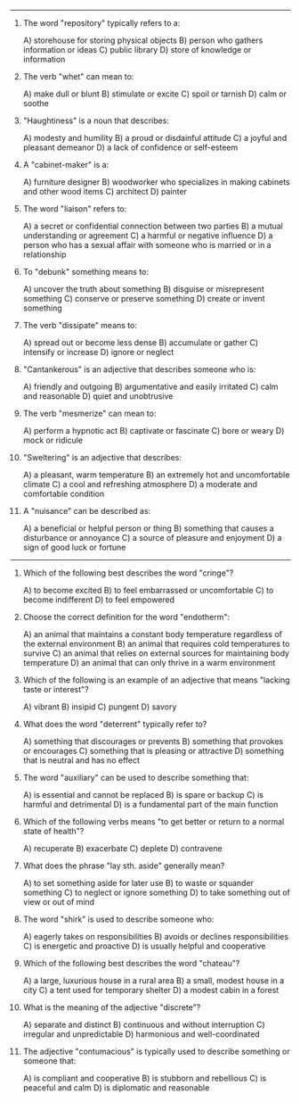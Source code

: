 

---
1. The word "repository" typically refers to a:

   A) storehouse for storing physical objects
   B) person who gathers information or ideas
   C) public library
   D) store of knowledge or information

2. The verb "whet" can mean to:

   A) make dull or blunt
   B) stimulate or excite
   C) spoil or tarnish
   D) calm or soothe

3. "Haughtiness" is a noun that describes:

   A) modesty and humility
   B) a proud or disdainful attitude
   C) a joyful and pleasant demeanor
   D) a lack of confidence or self-esteem

4. A "cabinet-maker" is a:

   A) furniture designer
   B) woodworker who specializes in making cabinets and other wood items
   C) architect
   D) painter

5. The word "liaison" refers to:

   A) a secret or confidential connection between two parties
   B) a mutual understanding or agreement
   C) a harmful or negative influence
   D) a person who has a sexual affair with someone who is married or in a relationship

6. To "debunk" something means to:

   A) uncover the truth about something
   B) disguise or misrepresent something
   C) conserve or preserve something
   D) create or invent something

7. The verb "dissipate" means to:

   A) spread out or become less dense
   B) accumulate or gather
   C) intensify or increase
   D) ignore or neglect

8. "Cantankerous" is an adjective that describes someone who is:

   A) friendly and outgoing
   B) argumentative and easily irritated
   C) calm and reasonable
   D) quiet and unobtrusive

9. The verb "mesmerize" can mean to:

   A) perform a hypnotic act
   B) captivate or fascinate
   C) bore or weary
   D) mock or ridicule

10. "Sweltering" is an adjective that describes:

    A) a pleasant, warm temperature
    B) an extremely hot and uncomfortable climate
    C) a cool and refreshing atmosphere
    D) a moderate and comfortable condition

11. A "nuisance" can be described as:

    A) a beneficial or helpful person or thing
    B) something that causes a disturbance or annoyance
    C) a source of pleasure and enjoyment
    D) a sign of good luck or fortune
---
1. Which of the following best describes the word "cringe"?

   A) to become excited
   B) to feel embarrassed or uncomfortable
   C) to become indifferent
   D) to feel empowered

2. Choose the correct definition for the word "endotherm":

   A) an animal that maintains a constant body temperature regardless of the external environment
   B) an animal that requires cold temperatures to survive
   C) an animal that relies on external sources for maintaining body temperature
   D) an animal that can only thrive in a warm environment

3. Which of the following is an example of an adjective that means "lacking taste or interest"?

   A) vibrant
   B) insipid
   C) pungent
   D) savory

4. What does the word "deterrent" typically refer to?

   A) something that discourages or prevents
   B) something that provokes or encourages
   C) something that is pleasing or attractive
   D) something that is neutral and has no effect

5. The word "auxiliary" can be used to describe something that:

   A) is essential and cannot be replaced
   B) is spare or backup
   C) is harmful and detrimental
   D) is a fundamental part of the main function

6. Which of the following verbs means "to get better or return to a normal state of health"?

   A) recuperate
   B) exacerbate
   C) deplete
   D) contravene

7. What does the phrase "lay sth. aside" generally mean?

   A) to set something aside for later use
   B) to waste or squander something
   C) to neglect or ignore something
   D) to take something out of view or out of mind

8. The word "shirk" is used to describe someone who:

   A) eagerly takes on responsibilities
   B) avoids or declines responsibilities
   C) is energetic and proactive
   D) is usually helpful and cooperative

9. Which of the following best describes the word "chateau"?

   A) a large, luxurious house in a rural area
   B) a small, modest house in a city
   C) a tent used for temporary shelter
   D) a modest cabin in a forest

10. What is the meaning of the adjective "discrete"?

    A) separate and distinct
    B) continuous and without interruption
    C) irregular and unpredictable
    D) harmonious and well-coordinated

11. The adjective "contumacious" is typically used to describe something or someone that:

    A) is compliant and cooperative
    B) is stubborn and rebellious
    C) is peaceful and calm
    D) is diplomatic and reasonable


